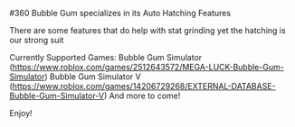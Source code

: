 #360 Bubble Gum specializes in its Auto Hatching Features

There are some features that do help with stat grinding yet the hatching is our strong suit

Currently Supported Games:
Bubble Gum Simulator (https://www.roblox.com/games/2512643572/MEGA-LUCK-Bubble-Gum-Simulator)
Bubble Gum Simulator V (https://www.roblox.com/games/14206729268/EXTERNAL-DATABASE-Bubble-Gum-Simulator-V)
And more to come!

Enjoy!
